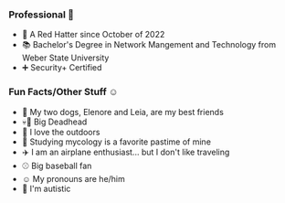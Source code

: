 ### Professional :briefcase:

- :office: A Red Hatter since October of 2022
- :books: Bachelor's Degree in Network Mangement and Technology from Weber State University
- :heavy_plus_sign: Security+ Certified

### Fun Facts/Other Stuff :relaxed:

- :dog: My two dogs, Elenore and Leia, are my best friends
- :skull::rose: Big Deadhead
- :evergreen_tree: I love the outdoors
- :mushroom: Studying mycology is a favorite pastime of mine
- :airplane: I am an airplane enthusiast... but I don't like traveling
- :baseball: Big baseball fan
- :relaxed: My pronouns are he/him
- :sunflower: I'm autistic
